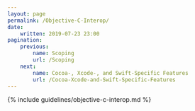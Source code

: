 ```yaml
---
layout: page
permalink: /Objective-C-Interop/
date:
    written: 2019-07-23 23:00
pagination:
    previous:
        name: Scoping
        url: /Scoping
    next:
        name: Cocoa-, Xcode-, and Swift-Specific Features
        url: /Cocoa-Xcode-and-Swift-Specific-Features
---
```


{% include guidelines/objective-c-interop.md %}
